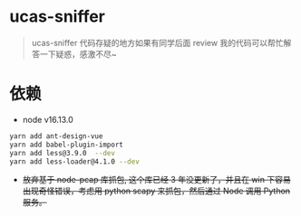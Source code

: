 # ucas-sniffer

> ucas-sniffer
> 代码存疑的地方如果有同学后面 review 我的代码可以帮忙解答一下疑惑，感激不尽~

# 依赖
- node v16.13.0
```bash
yarn add ant-design-vue
yarn add babel-plugin-import
yarn add less@3.9.0  --dev
yarn add less-loader@4.1.0 --dev
```

- <del>放弃基于 node-pcap 库抓包, 这个库已经 3 年没更新了，并且在 win 下容易出现奇怪错误，考虑用 python scapy 来抓包，然后通过 Node 调用 Python 服务。</del>